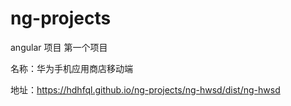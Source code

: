 # ng-projects
angular 项目
第一个项目

  名称：华为手机应用商店移动端
  
  地址：https://hdhfql.github.io/ng-projects/ng-hwsd/dist/ng-hwsd

